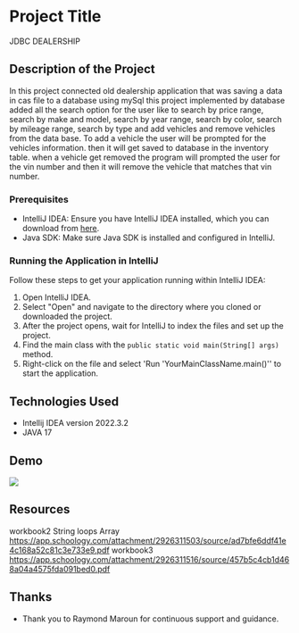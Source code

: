 # Project Title

JDBC DEALERSHIP 

## Description of the Project
In this project connected old  dealership application that was saving a data in cas file to a database using mySql this project implemented
by database added all the search option for the user like to search by price range, search by make  and model, 
search by year range, search by color, search by mileage range, search by type and add vehicles and remove vehicles 
from the data base. To add a vehicle the user will be prompted for the vehicles information.
then it will get saved to database in the inventory table. when a vehicle get removed the program will prompted 
the user for the vin number and then it will remove the vehicle that matches that vin number.




### Prerequisites

- IntelliJ IDEA: Ensure you have IntelliJ IDEA installed, which you can download from [here](https://www.jetbrains.com/idea/download/).
- Java SDK: Make sure Java SDK is installed and configured in IntelliJ.

### Running the Application in IntelliJ

Follow these steps to get your application running within IntelliJ IDEA:

1. Open IntelliJ IDEA.
2. Select "Open" and navigate to the directory where you cloned or downloaded the project.
3. After the project opens, wait for IntelliJ to index the files and set up the project.
4. Find the main class with the `public static void main(String[] args)` method.
5. Right-click on the file and select 'Run 'YourMainClassName.main()'' to start the application.

## Technologies Used

- Intellij IDEA version 2022.3.2
- JAVA 17

## Demo

<img src="jdbc-dealership.gif">


## Resources

workbook2 String loops Array https://app.schoology.com/attachment/2926311503/source/ad7bfe6ddf41e4c168a52c81c3e733e9.pdf
workbook3 https://app.schoology.com/attachment/2926311516/source/457b5c4cb1d468a04a4575fda091bed0.pdf


## Thanks

- Thank you to Raymond Maroun for continuous support and guidance.

